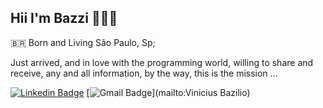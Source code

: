 ## Hii I'm Bazzi 🙋🏽‍♂️


 🇧🇷 Born and Living São Paulo, Sp;
 
 Just arrived, and in love with the programming world, willing to share and receive, any and all information, by the way, this is the mission ...



[![Linkedin Badge](https://img.shields.io/badge/-Vinícius%20Ferreira-668cff?style=flat-square&logo=Linkedin&logoColor=white&link=https://www.linkedin.com/in/diego-schell-fernandes/)](https://www.linkedin.com/in/vinicius-ferreira-564845150/) 
[![Gmail Badge](https://img.shields.io/badge/-bazzidev@gmail.com-ff5050?style=flat-square&logo=Gmail&logoColor=white&link=mailto:bazzidev@gmail.com)](mailto:Vinicius Bazilio)
